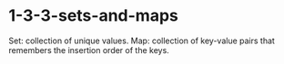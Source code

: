 # 1-3-3-sets-and-maps
Set: collection of unique values. Map: collection of key-value pairs that remembers the insertion order of the keys.
